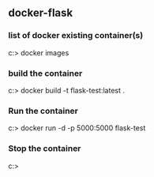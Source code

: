 ## docker-flask

### list of docker existing container(s)
c:\> docker images  

### build the container
c:\> docker build -t flask-test:latest .  

### Run the container
c:\> docker run -d -p 5000:5000 flask-test  

### Stop the container
c:\> 
